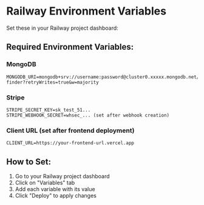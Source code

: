 # Railway Environment Variables

Set these in your Railway project dashboard:

## Required Environment Variables:

### MongoDB
```
MONGODB_URI=mongodb+srv://username:password@cluster0.xxxxx.mongodb.net/hotel-finder?retryWrites=true&w=majority
```

### Stripe
```
STRIPE_SECRET_KEY=sk_test_51...
STRIPE_WEBHOOK_SECRET=whsec_... (set after webhook creation)
```

### Client URL (set after frontend deployment)
```
CLIENT_URL=https://your-frontend-url.vercel.app
```

## How to Set:
1. Go to your Railway project dashboard
2. Click on "Variables" tab
3. Add each variable with its value
4. Click "Deploy" to apply changes
